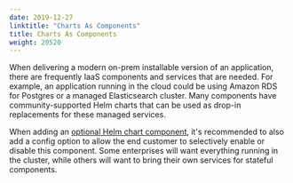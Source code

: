 ```yaml
---
date: 2019-12-27
linktitle: "Charts As Components"
title: Charts As Components
weight: 20520
---
```


When delivering a modern on-prem installable version of an application, there are frequently IaaS components and services that are needed. 
For example, an application running in the cloud could be using Amazon RDS for Postgres or a managed Elasticsearch cluster. 
Many components have community-supported Helm charts that can be used as drop-in replacements for these managed services.

When adding an [optional Helm chart component](/vendor/replicated-helm/optional-charts), it's recommended to also add a config option to allow the end customer to selectively enable or disable this component. 
Some enterprises will want everything running in the cluster, while others will want to bring their own services for stateful components.
